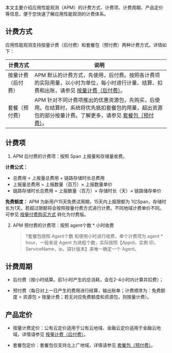本文主要介绍应用性能观测（APM）的计费方式、计费项、计费周期、产品定价等信息，便于您快速了解应用性能观测的计费体系。

## 计费方式

应用性能观测支持按量计费（后付费）和套餐包（预付费）两种计费方式。详情如下：

| 计费方式                                                     | 说明                                                         |
| ------------------------------------------------------------ | ------------------------------------------------------------ |
| 按量计费（后付费） | APM 默认的计费方式，先使用，后付费。按照各计费项的实际用量，以小时为单位，每小时进行计量、结算、扣费和出账，请参见 [按量计费（后付费）](https://cloud.tencent.com/document/product/1463/60380)。 |
| 套餐（预付费） |APM 针对不同计费项推出的优惠资源包，先购买，后使用。在结算时，系统将优先抵扣套餐包的用量，超出资源包的部分按量计费。了解更多，请参见 [套餐包（预付费）](https://cloud.tencent.com/document/product/1463/86626)。 |

## 计费项

1. APM 后付费的计费项：按照 Span 上报量和存储量收费。

**计费公式：**

   - 总费用 = 上报量总费用 + 链路存储时长总费用
   - 上报量总费用 = 上报数量（百万）× 上报数量单价
   - 链路存储时长总费用 = 上报数量（百万）× 存储时长（天）× 链路储存单价

  **免费额度：**
 APM 为新用户15天免费试用期，15天内上报限额为 1亿Span，存储时长为1天。若超过限额将会按照按量付费方式进行计费。不同地域计费单价不同。可参见 [按量付费购买方式](https://cloud.tencent.com/document/product/1463/60381) 转化为付费版。


 2. APM 预付费的计费项：按照 agent个数 * 小时收费

    > ?套餐包按照 Agent个数 和使用小时进行收费，单个计费项为 agent * hour，一般来说 Agent 为进程个数，实际按照【Appid，实例 ID，ServiceName，ip，探针版本】来唯一确定一个 Agent。



 ## 计费周期

- 后付费（按小时结算。前1小时产生的总消耗，会在2-4小时内计算并扣费）；

- 预付费（每日对上一日产生的费用进行结算，输出账单；计费顺序为：免费额度 > 资源包 > 按量计费；若无对应免费额度和资源包，则按量计费）。

## 产品定价

- 按量计费定价：公有云定价适用于公有云地域、金融云定价适用于金融云地域，详情请参见 [按量计费（后付费）](https://cloud.tencent.com/document/product/1463/60380)。

-  套餐包定价：套餐包仅支持北上广地域，详情请参见 [套餐包（预付费）](https://cloud.tencent.com/document/product/1463/86626)。


